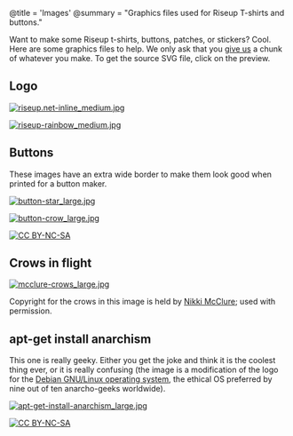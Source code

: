 @title = 'Images'
@summary = "Graphics files used for Riseup T-shirts and buttons."

Want to make some Riseup t-shirts, buttons, patches, or stickers? Cool. Here are some graphics files to help. We only ask that you [give us](https://riseup.net/donate) a chunk of whatever you make. To get the source SVG file, click on the preview.

## Logo

[![riseup.net-inline_medium.jpg](/about-us/images/riseup.net-inline_medium.jpg)](/about-us/images/riseup.net-inline.svg)

[![riseup-rainbow_medium.jpg](/about-us/images/riseup-rainbow_medium.jpg)](/about-us/images/riseup-rainbow.svg)

## Buttons

These images have an extra wide border to make them look good when printed for a button maker.

[![button-star_large.jpg](/about-us/images/button-star_large.jpg)](/about-us/images/button-star.svg)

[![button-crow_large.jpg](/about-us/images/button-crow_large.jpg)](/about-us/images/button-crow.svg)

[![CC BY-NC-SA](/about-us/images//assets/images/creative-commons-80x15.png)](/about-us/images/https://creativecommons.org/licenses/by-nc-sa/3.0/)

## Crows in flight

[![mcclure-crows_large.jpg](/about-us/images/mcclure-crows_large.jpg)](/about-us/images/mcclure-crows.svg)

Copyright for the crows in this image is held by [Nikki McClure](http://www.nikkimcclure.com); used with permission.

## apt-get install anarchism

This one is really geeky. Either you get the joke and think it is the coolest thing ever, or it is really confusing (the image is a modification of the logo for the [Debian GNU/Linux operating system](https://debian.org), the ethical OS preferred by nine out of ten anarcho-geeks worldwide).

[![apt-get-install-anarchism_large.jpg](/about-us/images/apt-get-install-anarchism_large.jpg)](/about-us/images/apt-get-install-anarchism.svg)

[![CC BY-NC-SA](/assets/images/creative-commons-80x15.png)](https://creativecommons.org/licenses/by-nc-sa/3.0/)

